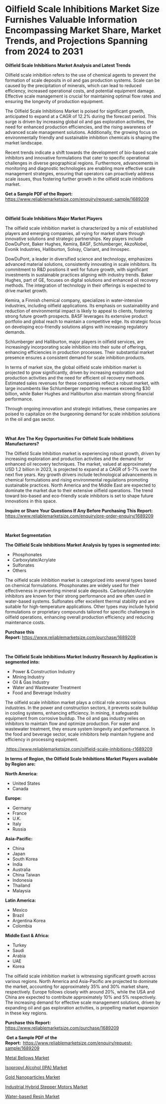<p><h1>Oilfield Scale Inhibitions Market Size Furnishes Valuable Information Encompassing Market Share, Market Trends, and Projections Spanning from 2024 to 2031</h1></p><p><strong>Oilfield Scale Inhibitions Market Analysis and Latest Trends</strong></p>
<p><p>Oilfield scale inhibition refers to the use of chemical agents to prevent the formation of scale deposits in oil and gas production systems. Scale can be caused by the precipitation of minerals, which can lead to reduced efficiency, increased operational costs, and potential equipment damage. Effective scale management is crucial for maintaining optimal flow rates and ensuring the longevity of production equipment.</p><p>The Oilfield Scale Inhibitions Market is poised for significant growth, anticipated to expand at a CAGR of 12.2% during the forecast period. This surge is driven by increasing global oil and gas exploration activities, the need for enhanced production efficiencies, and the rising awareness of advanced scale management solutions. Additionally, the growing focus on environmentally friendly and sustainable inhibition chemicals is shaping the market landscape. </p><p>Recent trends indicate a shift towards the development of bio-based scale inhibitors and innovative formulations that cater to specific operational challenges in diverse geographical regions. Furthermore, advancements in monitoring and diagnostic technologies are enabling more effective scale management strategies, ensuring that operators can proactively address scale issues, thus fostering further growth in the oilfield scale inhibitions market.</p></p>
<p><strong>Get a Sample PDF of the Report:&nbsp;</strong> <a href="https://www.reliablemarketsize.com/enquiry/request-sample/1689209?utm_campaign=1180&utm_medium=2&utm_source=Github&utm_content=ia&utm_term=17102024&utm_id=oilfield-scale-inhibitions">https://www.reliablemarketsize.com/enquiry/request-sample/1689209</a></p>
<p>&nbsp;</p>
<p><strong>Oilfield Scale Inhibitions Major Market Players</strong></p>
<p><p>The oilfield scale inhibition market is characterized by a mix of established players and emerging companies, all vying for market share through innovative solutions and strategic partnerships. Key players include DowDuPont, Baker Hughes, Kemira, BASF, Schlumberger, AkzoNobel, Evonik Industries, Halliburton, Solvay, Clariant, and Innospec.</p><p>DowDuPont, a leader in diversified science and technology, emphasizes advanced material solutions, consistently innovating in scale inhibitors. Its commitment to R&D positions it well for future growth, with significant investments in sustainable practices aligning with industry trends. Baker Hughes, part of GE, focuses on digital solutions and enhanced oil recovery methods. The integration of technology in their offerings is expected to drive market growth.</p><p>Kemira, a Finnish chemical company, specializes in water-intensive industries, including oilfield applications. Its emphasis on sustainability and reduction of environmental impact is likely to appeal to clients, fostering strong future growth prospects. BASF leverages its extensive product portfolio and global reach to maintain a competitive edge. Its strategic focus on developing eco-friendly solutions aligns with increasing regulatory demands.</p><p>Schlumberger and Halliburton, major players in oilfield services, are increasingly incorporating scale inhibition into their suite of offerings, enhancing efficiencies in production processes. Their substantial market presence ensures a consistent demand for scale inhibition products.</p><p>In terms of market size, the global oilfield scale inhibition market is projected to grow significantly, driven by increasing exploration and production activities and the need for efficient oil recovery methods. Estimated sales revenues for these companies reflect a robust market, with large incumbents like Schlumberger reporting revenues exceeding $30 billion, while Baker Hughes and Halliburton also maintain strong financial performance.</p><p>Through ongoing innovation and strategic initiatives, these companies are poised to capitalize on the burgeoning demand for scale inhibition solutions in the oil and gas sector.</p></p>
<p>&nbsp;</p>
<p><strong>What Are The Key Opportunities For Oilfield Scale Inhibitions Manufacturers?</strong></p>
<p><p>The Oilfield Scale Inhibition market is experiencing robust growth, driven by increasing exploration and production activities and the demand for enhanced oil recovery techniques. The market, valued at approximately USD 1.2 billion in 2023, is projected to expand at a CAGR of 5-7% over the next five years. Key growth drivers include technological advancements in chemical formulations and rising environmental regulations promoting sustainable practices. North America and the Middle East are expected to dominate the market due to their extensive oilfield operations. The trend toward bio-based and eco-friendly scale inhibitors is set to shape future innovations in this space.</p></p>
<p><strong>Inquire or Share Your Questions If Any Before Purchasing This Report:</strong> <a href="https://www.reliablemarketsize.com/enquiry/pre-order-enquiry/1689209?utm_campaign=1180&utm_medium=2&utm_source=Github&utm_content=ia&utm_term=17102024&utm_id=oilfield-scale-inhibitions">https://www.reliablemarketsize.com/enquiry/pre-order-enquiry/1689209</a></p>
<p>&nbsp;</p>
<p><strong>Market Segmentation</strong></p>
<p><strong>The Oilfield Scale Inhibitions Market Analysis by types is segmented into:</strong></p>
<p><ul><li>Phosphonates</li><li>Carboxylate/Acrylate</li><li>Sulfonates</li><li>Others</li></ul></p>
<p><p>The oilfield scale inhibition market is categorized into several types based on chemical formulations. Phosphonates are widely used for their effectiveness in preventing mineral scale deposits. Carboxylate/Acrylate inhibitors are known for their strong performance and are often used in water-based systems. Sulfonates offer excellent thermal stability and are suitable for high-temperature applications. Other types may include hybrid formulations or proprietary compounds tailored for specific challenges in oilfield operations, enhancing overall production efficiency and reducing maintenance costs.</p></p>
<p><strong>Purchase this Report:&nbsp;</strong><a href="https://www.reliablemarketsize.com/purchase/1689209?utm_campaign=1180&utm_medium=2&utm_source=Github&utm_content=ia&utm_term=17102024&utm_id=oilfield-scale-inhibitions">https://www.reliablemarketsize.com/purchase/1689209</a></p>
<p>&nbsp;</p>
<p><strong>The Oilfield Scale Inhibitions Market Industry Research by Application is segmented into:</strong></p>
<p><ul><li>Power & Construction Industry</li><li>Mining Industry</li><li>Oil & Gas Industry</li><li>Water and Wastewater Treatment</li><li>Food and Beverage Industry</li></ul></p>
<p><p>The oilfield scale inhibition market plays a critical role across various industries. In the power and construction sectors, it prevents scale buildup in cooling systems, enhancing efficiency. In mining, it safeguards equipment from corrosive buildup. The oil and gas industry relies on inhibitors to maintain flow and optimize production. For water and wastewater treatment, they ensure system longevity and performance. In the food and beverage sector, scale inhibitors help maintain hygiene and efficiency in processing equipment.</p></p>
<p><a href="https://www.reliablemarketsize.com/oilfield-scale-inhibitions-r1689209?utm_campaign=1180&utm_medium=2&utm_source=Github&utm_content=ia&utm_term=17102024&utm_id=oilfield-scale-inhibitions">&nbsp;https://www.reliablemarketsize.com/oilfield-scale-inhibitions-r1689209</a></p>
<p><strong>In terms of Region, the Oilfield Scale Inhibitions Market Players available by Region are:</strong></p>
<p>
    <p> <strong> North America: </strong>
        <ul>
            <li>United States</li>
            <li>Canada</li>
        </ul>
        </p> 
    <p> <strong> Europe: </strong>
        <ul>
            <li>Germany</li>
            <li>France</li>
            <li>U.K.</li>
            <li>Italy</li>
            <li>Russia</li>
        </ul>
        </p> 
    <p> <strong> Asia-Pacific: </strong>
        <ul>
            <li>China</li>
            <li>Japan</li>
            <li>South Korea</li>
            <li>India</li>
            <li>Australia</li>
            <li>China Taiwan</li>
            <li>Indonesia</li>
            <li>Thailand</li>
            <li>Malaysia</li>
        </ul>
        </p> 
    <p> <strong> Latin America: </strong>
        <ul>
            <li>Mexico</li>
            <li>Brazil</li>
            <li>Argentina Korea</li>
            <li>Colombia</li>
        </ul>
        </p> 
    <p> <strong> Middle East & Africa: </strong>
        <ul>
            <li>Turkey</li>
            <li>Saudi</li>
            <li>Arabia</li>
            <li>UAE</li>
            <li>Korea</li>
        </ul>
    </p>
    </p>
<p><p>The oilfield scale inhibition market is witnessing significant growth across various regions. North America and Asia-Pacific are projected to dominate the market, accounting for approximately 35% and 30% market share, respectively. Europe follows closely with around 20%, while the USA and China are expected to contribute approximately 10% and 5% respectively. The increasing demand for effective scale management solutions, driven by expanding oil and gas exploration activities, is propelling market expansion in these key regions.</p></p>
<p><strong>Purchase this Report: </strong><a href="https://www.reliablemarketsize.com/purchase/1689209?utm_campaign=1180&utm_medium=2&utm_source=Github&utm_content=ia&utm_term=17102024&utm_id=oilfield-scale-inhibitions">https://www.reliablemarketsize.com/purchase/1689209</a></p>
<p>&nbsp;<strong>Get a Sample PDF of the Report:&nbsp;&nbsp;</strong><a href="https://www.reliablemarketsize.com/enquiry/request-sample/1689209?utm_campaign=1180&utm_medium=2&utm_source=Github&utm_content=ia&utm_term=17102024&utm_id=oilfield-scale-inhibitions">https://www.reliablemarketsize.com/enquiry/request-sample/1689209</a></p>
<p><strong></strong></p>
<p><p><a href="https://www.linkedin.com/pulse/metal-bellows-market-velocity-89-cagr-trajectory-2024-2031-t7yqf?utm_campaign=1180&utm_medium=2&utm_source=Github&utm_content=ia&utm_term=17102024&utm_id=oilfield-scale-inhibitions">Metal Bellows Market</a></p><p><a href="https://github.com/ramdeniz14hi/Market-Research-Report-List-1/blob/main/isopropyl-alcohol-ipa-market.md?utm_campaign=1180&utm_medium=2&utm_source=Github&utm_content=ia&utm_term=17102024&utm_id=oilfield-scale-inhibitions">Isopropyl Alcohol (IPA) Market</a></p><p><a href="https://www.linkedin.com/pulse/gold-nanoparticles-market-evolution-key-trends-regional-qrbif?utm_campaign=1180&utm_medium=2&utm_source=Github&utm_content=ia&utm_term=17102024&utm_id=oilfield-scale-inhibitions">Gold Nanoparticles Market</a></p><p><a href="https://issuu.com/reportprime-2/docs/industrial-hybrid-stepper-motors-ma_1c05d876ffd2ed?utm_campaign=1180&utm_medium=2&utm_source=Github&utm_content=ia&utm_term=17102024&utm_id=oilfield-scale-inhibitions">Industrial Hybrid Stepper Motors Market</a></p><p><a href="https://github.com/malika4dt4reta/Market-Research-Report-List-1/blob/main/water-based-resin-market.md?utm_campaign=1180&utm_medium=2&utm_source=Github&utm_content=ia&utm_term=17102024&utm_id=oilfield-scale-inhibitions">Water-based Resin Market</a></p></p>